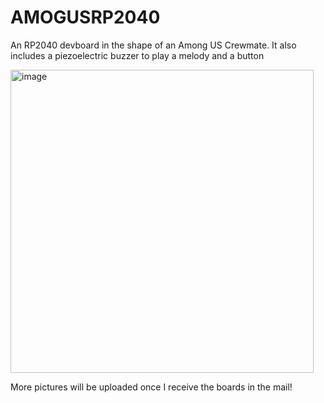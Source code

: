 # AMOGUSRP2040
An RP2040 devboard in the shape of an Among US Crewmate. It also includes a piezoelectric buzzer to play a melody and a button

<img width="485" alt="image" src="https://github.com/user-attachments/assets/b015f8ef-79d3-440d-adfc-4d099be2345b">

More pictures will be uploaded once I receive the boards in the mail!



